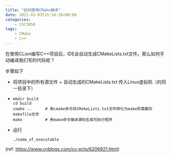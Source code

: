 ```yaml
---
title: "如何使用CMake编译"
date: 2021-03-03T15:54:26+08:00
categories:
    - CSC3050
tags:
    - CMake
    - C++
---
```


在使用CLion编写C++项目后，IDE会自动生成CMakeLists.txt文件。那么如何手动编译我们写的代码呢？

步骤如下

* 将项目中的所有源文件 + 自动生成的CMakeLists.txt 传入Linux虚拟机（的同一目录下）

* ```shell
  mkdir build
  cd build
  cmake ..		# 用cmake命令将CMakeLists.txt文件转化为make所需要的makefile文件
  make			# 用make命令编译源码生成可执行程序
  ```

* 运行

  ```shell
  ./name_of_executable
  ```



(ref: https://www.cnblogs.com/cv-pr/p/6206921.html)